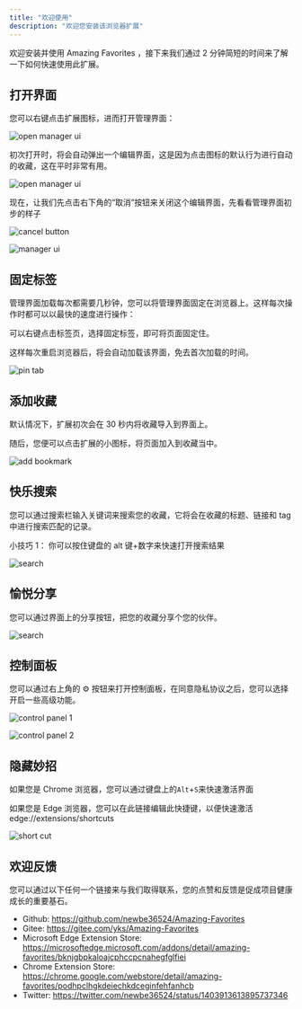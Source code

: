```yaml
---
title: "欢迎使用"
description: "欢迎您安装该浏览器扩展"
---
```


欢迎安装并使用 Amazing Favorites ，接下来我们通过 2 分钟简短的时间来了解一下如何快速使用此扩展。

## 打开界面

您可以右键点击扩展图标，进而打开管理界面：

![open manager ui](/images/20210815-005.png)

初次打开时，将会自动弹出一个编辑界面，这是因为点击图标的默认行为进行自动的收藏，这在平时非常有用。

![open manager ui](/images/20210815-006.png)

现在，让我们先点击右下角的“取消”按钮来关闭这个编辑界面，先看看管理界面初步的样子

![cancel button](/images/20210815-007.png)

![manager ui](/images/20210815-013.png)

## 固定标签

管理界面加载每次都需要几秒钟，您可以将管理界面固定在浏览器上。这样每次操作时都可以以最快的速度进行操作：

可以右键点击标签页，选择固定标签，即可将页面固定住。

这样每次重启浏览器后，将会自动加载该界面，免去首次加载的时间。

![pin tab](/images/20210815-008.png)

## 添加收藏

默认情况下，扩展初次会在 30 秒内将收藏导入到界面上。

随后，您便可以点击扩展的小图标，将页面加入到收藏当中。

![add bookmark](/images/20210805-002.gif)

## 快乐搜索

您可以通过搜索栏输入关键词来搜索您的收藏，它将会在收藏的标题、链接和 tag 中进行搜索匹配的记录。

小技巧 1： 你可以按住键盘的 alt 键+数字来快速打开搜索结果

![search](/images/20210815-009.gif)

## 愉悦分享

您可以通过界面上的分享按钮，把您的收藏分享个您的伙伴。

![search](/images/20210805-001.gif)

## 控制面板

您可以通过右上角的 ⚙ 按钮来打开控制面板，在同意隐私协议之后，您可以选择开启一些高级功能。

![control panel 1](/images/20210815-011.png)

![control panel 2](/images/20210815-012.png)

## 隐藏妙招

如果您是 Chrome 浏览器，您可以通过键盘上的`Alt`+`S`来快速激活界面

如果您是 Edge 浏览器，您可以在此链接编辑此快捷键，以便快速激活 edge://extensions/shortcuts

![short cut](/images/20210815-010.png)

## 欢迎反馈

您可以通过以下任何一个链接来与我们取得联系，您的点赞和反馈是促成项目健康成长的重要基石。

- Github: <https://github.com/newbe36524/Amazing-Favorites>
- Gitee: <https://gitee.com/yks/Amazing-Favorites>
- Microsoft Edge Extension Store: <https://microsoftedge.microsoft.com/addons/detail/amazing-favorites/bknjgbpkaloajcphccpcnahegfglfiei>
- Chrome Extension Store: <https://chrome.google.com/webstore/detail/amazing-favorites/podhpclhgkdeiechkdceginfehfanhcb>
- Twitter: <https://twitter.com/newbe36524/status/1403913613895737346>
